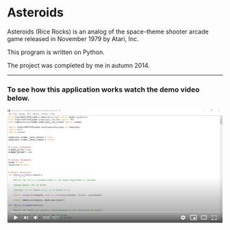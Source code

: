 # Asteroids
Asteroids (Rice Rocks) is an analog of the space-theme shooter arcade game released in November 1979 by Atari, Inc.

This program is written on Python.

The project was completed by me in autumn 2014.

<hr>

<p><h3>To see how this application works watch the demo video below.</h3></p>

[![Watch the video](Asteroids.png)](https://www.youtube.com/watch?v=jeqE2kTEpD4)
